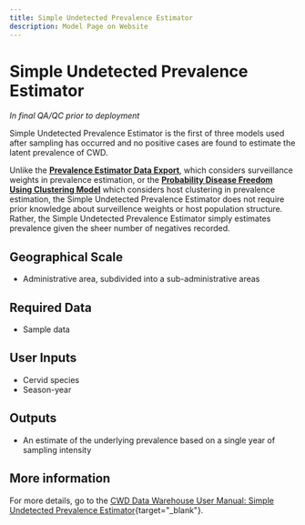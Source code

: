 ```yaml
---
title: Simple Undetected Prevalence Estimator
description: Model Page on Website
---
```


# Simple Undetected Prevalence Estimator
*In final QA/QC prior to deployment*

Simple Undetected Prevalence Estimator is the first of three models used after sampling has occurred and no positive cases are found to estimate the latent prevalence of CWD. 

Unlike the [**Prevalence Estimator Data Export**](PrevalenceEstimatorDataExport.md), which considers surveillance weights in prevalence estimation, or the [**Probability Disease Freedom Using Clustering Model**](ProbabilityDiseaseFreedomClustering.md) which considers host clustering in prevalence estimation, the Simple Undetected Prevalence Estimator does not require prior knowledge about surveillence weights or host population structure. Rather, the Simple Undetected Prevalence Estimator simply estimates prevalence given the sheer number of negatives recorded.

## Geographical Scale
* Administrative area, subdivided into a sub-administrative areas

## Required Data
* Sample data

## User Inputs
* Cervid species
* Season-year

## Outputs
* An estimate of the underlying prevalence based on a single year of sampling intensity 

## More information
For more details, go to the [CWD Data Warehouse User Manual: Simple Undetected Prevalence Estimator](https://pages.github.coecis.cornell.edu/CWHL/CWD-Data-Warehouse/upper.html){target="_blank"}.





